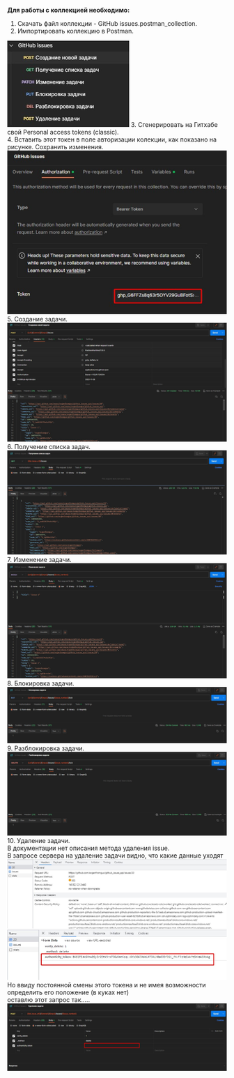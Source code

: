 **Для работы с коллекцией необходимо:**
1. Скачать файл коллекции - GitHub issues.postman_collection.
2. Импортировать коллекцию в Postman.
<img src="image/task_list.jpg">
3. Сгенерировать на Гитхабе свой Personal access tokens (classic).<br> 
4. Вставить этот токен  в поле авторизации колекции, как показано на рисунке. Сохранить изменения.
<img src="image/insert_token.jpg">
5. Cоздание задачи.
<img src="image/create_task.jpg">
6. Получение списка задач.
<img src="image/get_list.jpg">
7. Изменение задачи.
<img src="image/change_task.jpg">
8. Блокировка задачи.
<img src="image/block_task.jpg">
9. Разблокировка задачи.
<img src="image/unblock_task.jpg">
10. Удаление задачи.<br> 
В документации нет описания метода удаления issue.<br> 
В запросе сервера на удаление задачи видно, что какие данные уходят
<img src="image/server_delete.jpg">
<img src="image/server_delete 2.jpg"><br> 
Но ввиду постоянной смены этого токена и не имея возможности определить его положение (в куках нет)<br>
оставлю этот запрос так.....
<img src="image/delete_task_qwestion.jpg">



